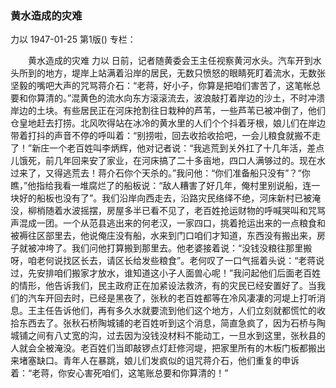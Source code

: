 ### 黄水造成的灾难
力以
1947-01-25
第1版()
专栏：

　　黄水造成的灾难
    力以
    日前，记者随黄委会王主任视察黄河水头。汽车开到水头所到的地方，堤岸上站满着沿岸的居民，无数只愤怒的眼睛死盯着流水，无数张坚毅的嘴吧大声的咒骂蒋介石：“老蒋，好小子，你算是把咱们害苦了，这笔帐总要和你算清的。”混黄色的流水向东方滚滚流去，波浪敲打着岸边的沙土，不时冲溃岸边的土块。有些居民正在河床抢割往日栽种的芦苇，一些芦苇已被冲倒了，他们仓皇地赶去打捞。北风吹得站在冰冷的黄水里的人们个个抖着牙根，娘儿们在岸边带着打抖的声音不停的呼叫着：“别捞啦，回去收拾收拾吧，一会儿粮食就搬不走了！”新庄一个老百姓叫李炳辉，他对记者说：“我逃荒到关外扛了十几年活，差点儿饿死，前几年回来安了家业，在河床搞了二十多亩地，四口人满够过的。现在水过来了，又得逃荒去！蒋介石你个天杀的。”我问他：“你们准备船只没有”？“你瞧，”他指给我看一堆腐烂了的船板说：“敌人糟害了好几年，俺村里别说船，连一块好的船板也没有了”。我们沿岸向西走去，沿路灾民络绎不绝，河床新村已被淹没，柳梢随着水波摇摆，房屋多半已看不见了，老百姓抢运财物的呼喊哭叫和咒骂声混成一团。一个从范县逃出来的何老汉，一家四口，挑着抢运出来的一点粮食和被褥往区部里去，他说俺庄没有船，水来到门口咱们才知道，东西没有搬出来，房子就被冲垮了。我们问他打算搬到那里去。他老婆接着说：“没钱没粮往那里搬呀，咱老何说找区长去，请区长给发些粮食”。老何叹了一口气摇着头说：“老蒋说过，先安排咱们搬家才放水，谁知道这小子人面兽心呢！”我问起他们后面老百姓的情形，他告诉我们，民主政府正在加紧设法救济，有的灾民已经安置好了。当我们的汽车开回去时，已经是黑夜了，张秋的老百姓都等在冷风凄凄的河堤上打听消息。王主任告诉他们，再有多久水就要流到他们这个地方，人们立刻就都慌忙的收拾东西去了。张秋石桥陶城铺的老百姓听到这个消息，简直急疯了，因为石桥与陶城铺之间有八丈宽的沟，过去因为没钱没材料不能动工，一旦水到这里，张秋县的人就会全被淹没。老百姓们当即敲锣点灯赶修河堤，把家里所有的木板门板都搬出来堵塞缺口。青年人在暴跳，娘儿们发疯似的诅咒蒋介石，他们重复的申诉着：“老蒋，你安心害死咱们，这笔账总要和你算清的！”
